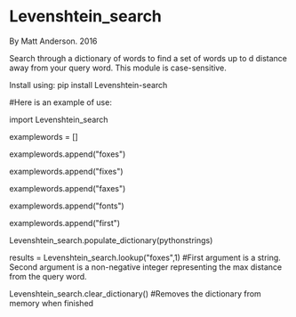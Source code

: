 # Levenshtein_search
By Matt Anderson. 2016

Search through a dictionary of words to find a set of words up to d distance away from your query word. This module is case-sensitive.

Install using: pip install Levenshtein-search

#Here is an example of use:

import Levenshtein_search

examplewords = []

examplewords.append("foxes")

examplewords.append("fixes")

examplewords.append("faxes")

examplewords.append("fonts")

examplewords.append("first")

Levenshtein_search.populate_dictionary(pythonstrings)

results = Levenshtein_search.lookup("foxes",1) #First argument is a string. Second argument is a non-negative integer representing the max distance from the query word.

Levenshtein_search.clear_dictionary() #Removes the dictionary from memory when finished
